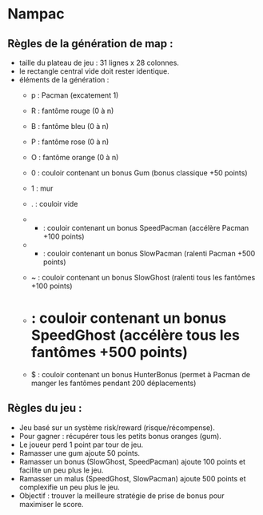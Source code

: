 # Nampac

## Règles de la génération de map :
* taille du plateau de jeu : 31 lignes x 28 colonnes.
* le rectangle central vide doit rester identique.
* éléments de la génération :
	* p : Pacman (excatement 1)

	* R : fantôme rouge (0 à n)
	* B : fantôme bleu (0 à n)
	* P : fantôme rose (0 à n)
	* O : fantôme orange (0 à n)

	* 0 : couloir contenant un bonus Gum (bonus classique +50 points)
	* 1 : mur
	* . : couloir vide
	* + : couloir contenant un bonus SpeedPacman (accélère Pacman +100 points)
	* - : couloir contenant un bonus SlowPacman (ralenti Pacman +500 points)
	* ~ : couloir contenant un bonus SlowGhost (ralenti tous les fantômes +100 points)
	* # : couloir contenant un bonus SpeedGhost (accélère tous les fantômes +500 points)
	* $ : couloir contenant un bonus HunterBonus (permet à Pacman de manger les fantômes pendant 200 déplacements)


## Règles du jeu :
* Jeu basé sur un système risk/reward (risque/récompense).
* Pour gagner : récupérer tous les petits bonus oranges (gum).
* Le joueur perd 1 point par tour de jeu.
* Ramasser une gum ajoute 50 points.
* Ramasser un bonus (SlowGhost, SpeedPacman) ajoute 100 points et facilite un peu plus le jeu.
* Ramasser un malus (SpeedGhost, SlowPacman) ajoute 500 points et complexifie un peu plus le jeu.
* Objectif : trouver la meilleure stratégie de prise de bonus pour maximiser le score.


